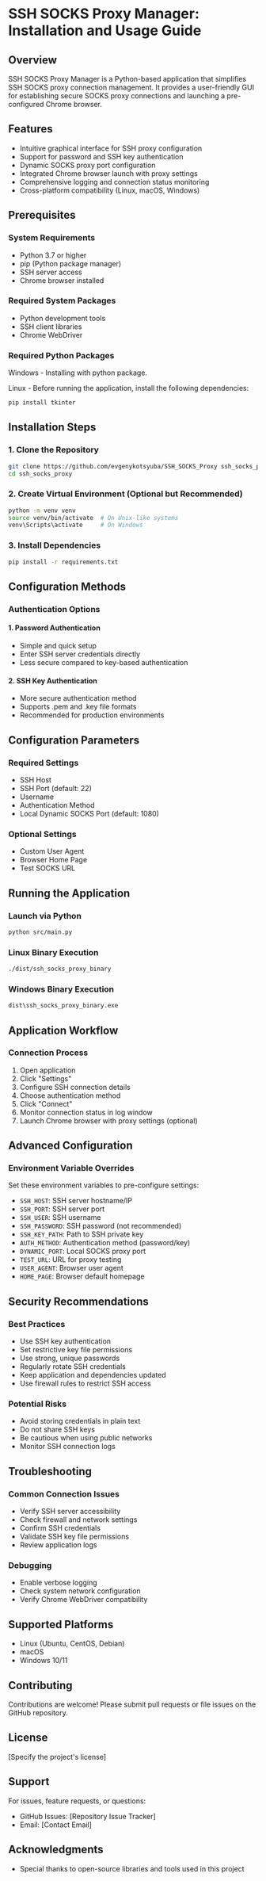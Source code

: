 # SSH SOCKS Proxy Manager: Installation and Usage Guide

## Overview
SSH SOCKS Proxy Manager is a Python-based application that simplifies SSH SOCKS proxy connection management. It provides a user-friendly GUI for establishing secure SOCKS proxy connections and launching a pre-configured Chrome browser.

## Features
- Intuitive graphical interface for SSH proxy configuration
- Support for password and SSH key authentication
- Dynamic SOCKS proxy port configuration
- Integrated Chrome browser launch with proxy settings
- Comprehensive logging and connection status monitoring
- Cross-platform compatibility (Linux, macOS, Windows)

## Prerequisites

### System Requirements
- Python 3.7 or higher
- pip (Python package manager)
- SSH server access
- Chrome browser installed

### Required System Packages
- Python development tools
- SSH client libraries
- Chrome WebDriver

### Required Python Packages
Windows - Installing with python package.

Linux - Before running the application, install the following dependencies:

```bash
pip install tkinter
```

## Installation Steps

### 1. Clone the Repository
```bash
git clone https://github.com/evgenykotsyuba/SSH_SOCKS_Proxy ssh_socks_proxy
cd ssh_socks_proxy
```

### 2. Create Virtual Environment (Optional but Recommended)
```bash
python -m venv venv
source venv/bin/activate  # On Unix-like systems
venv\Scripts\activate     # On Windows
```

### 3. Install Dependencies
```bash
pip install -r requirements.txt
```

## Configuration Methods

### Authentication Options

#### 1. Password Authentication
- Simple and quick setup
- Enter SSH server credentials directly
- Less secure compared to key-based authentication

#### 2. SSH Key Authentication
- More secure authentication method
- Supports .pem and .key file formats
- Recommended for production environments

## Configuration Parameters

### Required Settings
- SSH Host
- SSH Port (default: 22)
- Username
- Authentication Method
- Local Dynamic SOCKS Port (default: 1080)

### Optional Settings
- Custom User Agent
- Browser Home Page
- Test SOCKS URL

## Running the Application

### Launch via Python
```bash
python src/main.py
```

### Linux Binary Execution
```bash
./dist/ssh_socks_proxy_binary
```

### Windows Binary Execution
```cmd
dist\ssh_socks_proxy_binary.exe
```

## Application Workflow

### Connection Process
1. Open application
2. Click "Settings"
3. Configure SSH connection details
4. Choose authentication method
5. Click "Connect"
6. Monitor connection status in log window
7. Launch Chrome browser with proxy settings (optional)

## Advanced Configuration

### Environment Variable Overrides
Set these environment variables to pre-configure settings:
- `SSH_HOST`: SSH server hostname/IP
- `SSH_PORT`: SSH server port
- `SSH_USER`: SSH username
- `SSH_PASSWORD`: SSH password (not recommended)
- `SSH_KEY_PATH`: Path to SSH private key
- `AUTH_METHOD`: Authentication method (password/key)
- `DYNAMIC_PORT`: Local SOCKS proxy port
- `TEST_URL`: URL for proxy testing
- `USER_AGENT`: Browser user agent
- `HOME_PAGE`: Browser default homepage

## Security Recommendations

### Best Practices
- Use SSH key authentication
- Set restrictive key file permissions
- Use strong, unique passwords
- Regularly rotate SSH credentials
- Keep application and dependencies updated
- Use firewall rules to restrict SSH access

### Potential Risks
- Avoid storing credentials in plain text
- Do not share SSH keys
- Be cautious when using public networks
- Monitor SSH connection logs

## Troubleshooting

### Common Connection Issues
- Verify SSH server accessibility
- Check firewall and network settings
- Confirm SSH credentials
- Validate SSH key file permissions
- Review application logs

### Debugging
- Enable verbose logging
- Check system network configuration
- Verify Chrome WebDriver compatibility

## Supported Platforms
- Linux (Ubuntu, CentOS, Debian)
- macOS
- Windows 10/11

## Contributing
Contributions are welcome! Please submit pull requests or file issues on the GitHub repository.

## License
[Specify the project's license]

## Support
For issues, feature requests, or questions:
- GitHub Issues: [Repository Issue Tracker]
- Email: [Contact Email]

## Acknowledgments
- Special thanks to open-source libraries and tools used in this project